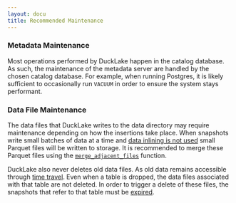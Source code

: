 ```yaml
---
layout: docu
title: Recommended Maintenance
---
```


### Metadata Maintenance

Most operations performed by DuckLake happen in the catalog database.
As such, the maintenance of the metadata server are handled by the chosen catalog database.
For example, when running Postgres, it is likely sufficient to occasionally run `VACUUM` in order to ensure the system stays performant.

### Data File Maintenance

The data files that DuckLake writes to the data directory may require maintenance depending on how the insertions take place.
When snapshots write small batches of data at a time and [data inlining is not used](../advanced_features/data_inlining) small Parquet files will be written to storage.
It is recommended to merge these Parquet files using the [`merge_adjacent_files`](merge_adjacent_files) function.

DuckLake also never deletes old data files. As old data remains accessible through [time travel](../usage/time_travel).
Even when a table is dropped, the data files associated with that table are not deleted.
In order to trigger a delete of these files, the snapshots that refer to that table must be [expired](expire_snapshots).

